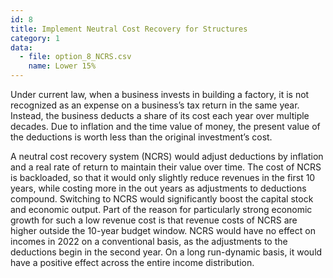 ```yaml
---
id: 8
title: Implement Neutral Cost Recovery for Structures
category: 1
data:
  - file: option_8_NCRS.csv
    name: Lower 15%
---
```


Under current law, when a business invests in building a factory, it is not recognized as an expense on a business’s tax return in the same year. Instead, the business deducts a share of its cost each year over multiple decades. Due to inflation and the time value of money, the present value of the deductions is worth less than the original investment’s cost.

A neutral cost recovery system (NCRS) would adjust deductions by inflation and a real rate of return to maintain their value over time. The cost of NCRS is backloaded, so that it would only slightly reduce revenues in the first 10 years, while costing more in the out years as adjustments to deductions compound. Switching to NCRS would significantly boost the capital stock and economic output. Part of the reason for particularly strong economic growth for such a low revenue cost is that revenue costs of NCRS are higher outside the 10-year budget window. NCRS would have no effect on incomes in 2022 on a conventional basis, as the adjustments to the deductions begin in the second year. On a long run-dynamic basis, it would have a positive effect across the entire income distribution.
